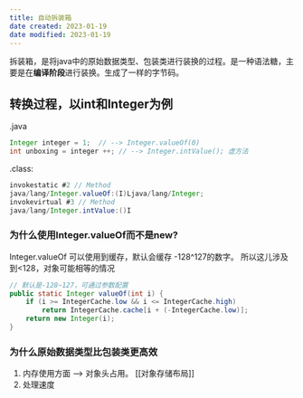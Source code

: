 ```yaml
---
title: 自动拆装箱
date created: 2023-01-19
date modified: 2023-01-19
---
```


拆装箱，是将java中的原始数据类型、包装类进行装换的过程。是一种语法糖，主要是在**编译阶段**进行装换。生成了一样的字节码。

## 转换过程，以int和Integer为例

.java

```java
Integer integer = 1;  // --> Integer.valueOf(0)
int unboxing = integer ++; // --> Integer.intValue(); 虚方法
```

.class:

```java
invokestatic #2 // Method
java/lang/Integer.valueOf:(I)Ljava/lang/Integer;
invokevirtual #3 // Method
java/lang/Integer.intValue:()I
```

### 为什么使用Integer.valueOf而不是new?

Integer.valueOf 可以使用到缓存，默认会缓存 -128^127的数字。 所以这儿涉及到<128，对象可能相等的情况

```java
// 默认是-128~127，可通过参数配置
public static Integer valueOf(int i) {  
    if (i >= IntegerCache.low && i <= IntegerCache.high)  
        return IntegerCache.cache[i + (-IntegerCache.low)];  
    return new Integer(i);  
}
```

### 为什么原始数据类型比包装类更高效

1. 内存使用方面 --> 对象头占用。 [[对象存储布局]]
2. 处理速度
